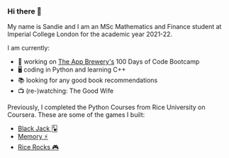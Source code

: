### Hi there 👋

My name is Sandie and I am an MSc Mathematics and Finance student at Imperial College London for the academic year 2021-22.

I am currently:

- 🔭 working on <a href="https://www.appbrewery.co/">The App Brewery's</a> 100 Days of Code Bootcamp
- 🖥 coding in Python and learning C++
- 📚 looking for any good book recommendations
- 📺 (re-)watching: The Good Wife


Previously, I completed the Python Courses from Rice University on Coursera. These are some of the games I built:
- <a href="http://www.codeskulptor.org/#user47_JpOxqGT5fZ_13.py">Black Jack 🂱</a>
- <a href="https://py2.codeskulptor.org/#user47_XVXIjuVf8g_17.py">Memory ⚡</a>
- <a href="https://py2.codeskulptor.org/#user48_cvBDWzh9L1_6.py">Rice Rocks 🎮</a>

<!---
**s-nc/s-nc** is a ✨ _special_ ✨ repository because its `README.md` (this file) appears on your GitHub profile.

Here are some ideas to get you started:

- 🔭 I’m currently working on ...
- 🌱 I’m currently learning ...
- 👯 I’m looking to collaborate on ...
- 🤔 I’m looking for help with ...
- 💬 Ask me about ...
- 📫 How to reach me: ...
- 😄 Pronouns: ...
- ⚡ Fun fact: ...
--->
